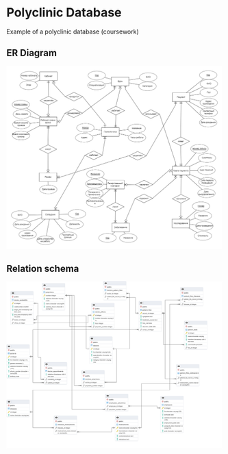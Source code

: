 # Polyclinic Database
Example of a polyclinic database (coursework)

## ER Diagram
!["ER Diagram.png"](https://github.com/brookite/Polyclinic/blob/main/ER%20Diagram.png)

## Relation schema
!["Relation Schema.png"](https://github.com/brookite/Polyclinic/blob/main/Relation%20Schema.png)
